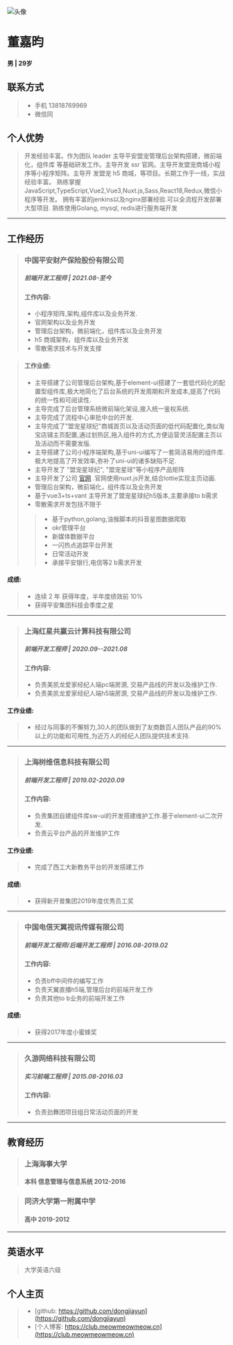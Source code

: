 ![头像](https://qa-res.ipetapi.com/meowmeowmeow/WechatIMG540.jpg)

# 董嘉昀
#### 男 | 29岁

## 联系方式
> - 手机 13818769969
> - 微信同

## 个人优势
> 开发经验丰富。作为团队 leader 主导平安盟宠管理后台架构搭建，微前端化，组件库
等基础研发工作。主导开发 ssr 官网。主导开发盟宠商城小程序等小程序矩阵。主导开
发盟宠 h5 商城，等项目。长期工作于一线，实战经验丰富。
> 熟练掌握JavaScript,TypeScript,Vue2,Vue3,Nuxt.js,Sass,React18,Redux,微信小程序等开发。
> 拥有丰富的jenkins以及nginx部署经验.可以全流程开发部署大型项目.
> 熟练使用Golang, mysql, redis进行服务端开发

---

## 工作经历
> ### 中国平安财产保险股份有限公司
> ##### 前端开发工程师 | 2021.08-至今
> #### 工作内容:
> -  小程序矩阵,架构,组件库以及业务开发.
> -  官网架构以及业务开发
> - 管理后台架构，微前端化，组件库以及业务开发
> - h5 商城架构，组件库以及业务开发
> - 零散需求技术与开发支撑

> #### 工作业绩:
>  - 主导搭建了公司管理后台架构,基于element-ui搭建了一套低代码化的配置型组件库,极大地简化了后台系统的开发周期和开发成本,提高了代码的统一性和可阅读性.
>  - 主导完成了后台管理系统微前端化架设,接入统一鉴权系统.
>  - 主导完成了流程中心审批中台的开发.
>  - 主导完成了"盟宠星球纪"商城首页以及活动页面的低代码配置化,类似淘宝店铺主页配置,通过划热区,拖入组件的方式,方便运营灵活配置主页以及活动而不需要发版.
> - 主导搭建了公司小程序端架构,基于uni-ui编写了一套简洁易用的组件库.极大地提高了开发效率,弥补了uni-ui的诸多缺陷不足.
> - 主导开发了 "盟宠星球纪", "盟宠星球"等小程序产品矩阵
> -  主导开发了公司 [官网](https://ilove.pet) .官网使用nuxt.js开发,结合lottie实现主页动画.
> - 管理后台架构，微前端化，组件库以及业务开发
> - 基于vue3+ts+vant 主导开发了盟宠星球纪h5版本,主要承接to b需求
> - 零散需求开发包括不限于
>> - 基于python,golang,油猴脚本的抖音星图数据爬取
>> - okr管理平台
>> - 新媒体数据平台
>> - 一闪热点追踪平台开发
>> - 日常活动开发
>> - 承接平安银行,电信等2 b需求开发

#### 成绩:
> - 连续 2 年 获得年度，半年度绩效前 10%
> - 获得平安集团科技会季度之星

---

> ### 上海红星共赢云计算科技有限公司
> ##### 前端开发工程师 | 2020.09--2021.08
> #### 工作内容:
> - 负责美凯龙爱家经纪人端pc端房源, 交易产品线的开发以及维护工作.
> - 负责美凯龙爱家经纪人端h5端房源, 交易产品线的开发以及维护工作.

#### 工作业绩:
> - 经过与同事的不懈努力,30人的团队做到了友商数百人团队产品的90%以上的功能和可用性,为近万人的经纪人团队提供技术支持.

---

> ### 上海树维信息科技有限公司
> ##### 前端开发工程师 | 2019.02-2020.09
> #### 工作内容:
> - 负责集团自建组件库sw-ui的开发搭建维护工作.基于element-ui二次开发.
> - 负责云平台产品的开发维护工作

#### 工作业绩:
> - 完成了西工大新教务平台的开发搭建工作

#### 成绩:
> - 获得新开普集团2019年度优秀员工奖

---

> ### 中国电信天翼视讯传媒有限公司
> ##### 前端开发工程师/后端开发工程师 | 2016.08-2019.02
> #### 工作内容:
> - 负责bff中间件的编写工作
> - 负责天翼直播h5端,管理后台的前端开发工作
> - 负责其他to b业务的前端开发工作

#### 成绩:
> - 获得2017年度小蜜蜂奖

---
> ### 久游网络科技有限公司
> ##### 实习前端工程师 | 2015.08-2016.03
> #### 工作内容:
> - 负责劲舞团项目组日常活动页面的开发

---

## 教育经历

> ### 上海海事大学
> #### 本科 信息管理与信息系统 2012-2016

> ### 同济大学第一附属中学
> #### 高中 2019-2012

---
## 英语水平
> 大学英语六级

## 个人主页
> - [github: https://github.com/dongjiayun](https://github.com/dongjiayun)
> - [个人博客: https://club.meowmeowmeow.cn](https://club.meowmeowmeow.cn)
